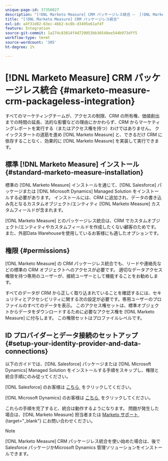 ```yaml
---
unique-page-id: 37356027
description: "[!DNL Marketo Measure] CRM パッケージレス統合 –  [!DNL Marketo Measure]"
title: "[!DNL Marketo Measure] CRM パッケージレス統合"
exl-id: a4f31d82-63ec-4bb2-bc8b-d3495e61af4f
feature: Integration
source-git-commit: 1a274c83814f4d729053bb36548ee544b973dff5
workflow-type: tm+mt
source-wordcount: '305'
ht-degree: 1%

---
```


# [!DNL Marketo Measure] CRM パッケージレス統合 {#marketo-measure-crm-packageless-integration}

すべてのマーケティングチームが、アクセスの制限、CRM の所有権、価値創出までの時間の延長、法的な影響などの理由にかかわらず、CRM からマーケティングレポートを実行する（またはアクセス権を持つ）わけではありません。 クイックスタートの道筋を進め [!DNL Marketo Measure] と、できるだけ CRM に依存することなく、効果的に [!DNL Marketo Measure] を実装して実行できます。

## 標準 [!DNL Marketo Measure] インストール {#standard-marketo-measure-installation}

標準の [!DNL Marketo Measure] インストールを通じて、[!DNL Salesforce] パッケージまたは [!DNL Microsoft Dynamics] Managed Solution をインストールする必要があります。 インストールには、CRM に追加され、データの書き込み先となるカスタムオブジェクト/エンティティ [!DNL Marketo Measure] カスタムフィールドが含まれます。

[!DNL Marketo Measure] とのパッケージレス統合は、CRM でカスタムオブジェクト/エンティティやカスタムフィールドを作成したくない顧客のためです。 また、外部Data Warehouseを使用しているお客様にも適したオプションです。

## 権限 {#permissions}

[!DNL Marketo Measure] の CRM パッケージレス統合でも、リードや連絡先などの標準の CRM オブジェクトへのアクセスが必要です。 適切なデータアクセス権限を持つ専用のユーザーが、接続ユーザーとして機能することをお勧めします。

すべてのデータが CRM から正しく取り込まれていることを確認するには、セキュリティとアクセシビリティに関する次の設定が必要です。専用ユーザーのプロファイルのすべてのデータを表示。 このアクセス権セットは、標準オブジェクトからデータをダウンロードするために必要なアクセス権を [!DNL Marketo Measure] に付与します。 この権限セットはプロファイルレベルです。

## ID プロバイダーとデータ接続のセットアップ {#setup-your-identity-provider-and-data-connections}

以下のガイドでは、[!DNL Salesforce] パッケージまたは [!DNL Microsoft Dynamics] Managed Solution をインストールする手順をスキップし、権限と統合手順にのみ従ってください。

[!DNL Salesforce] のお客様は [&#x200B; こちら &#x200B;](/help/configuration-and-setup/marketo-measure-and-salesforce/marketo-measure-salesforce-package-installation-and-set-up.md) をクリックしてください。

[!DNL Microsoft Dynamics] のお客様は [&#x200B; こちら &#x200B;](/help/marketo-measure-and-dynamics/getting-started-with-marketo-measure-and-dynamics/microsoft-dynamics-crm-installation-guide.md) をクリックしてください。

これらの手順を完了すると、統合は動作するようになります。 問題が発生した場合は、[!DNL Marketo Measure] 担当者または [Marketo サポート &#x200B;](https://nation.marketo.com/t5/support/ct-p/Support){target="_blank"} にお問い合わせください。

>[!NOTE]
>
>[!DNL Marketo Measure] CRM パッケージレス統合を使い始めた場合は、後で Salesforce パッケージかMicrosoft Dynamics 管理ソリューションをインストールできます。
